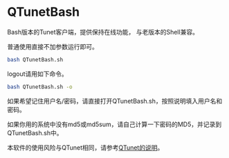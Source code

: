 # QTunetBash
Bash版本的Tunet客户端，提供保持在线功能，
与老版本的Shell兼容。

普通使用直接不加参数运行即可。

```bash
bash QTunetBash.sh
```

logout请用如下命令。

```bash
bash QTunetBash.sh -o
```

如果希望记住用户名/密码，请直接打开QTunetBash.sh，按照说明填入用户名和密码。

如果你用的系统中没有md5或md5sum，请自己计算一下密码的MD5，并记录到QTunetBash.sh中。

本软件的使用风险与QTunet相同，请参考[QTunet的说明](https://github.com/lpffeihu/QTunet)。
